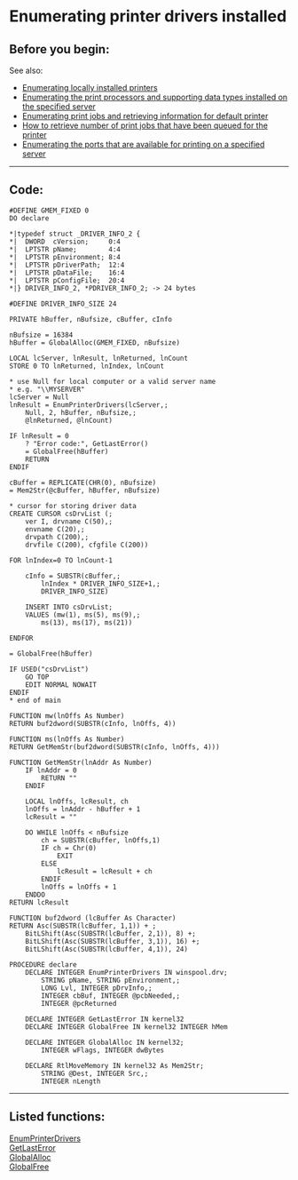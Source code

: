 <link rel="stylesheet" type="text/css" href="../css/win32api.css">  
<link rel="stylesheet" href="https://cdnjs.cloudflare.com/ajax/libs/font-awesome/4.7.0/css/font-awesome.min.css">

# Enumerating printer drivers installed

## Before you begin:

See also:

* [Enumerating locally installed printers](sample_146.md)  
* [Enumerating the print processors and supporting data types installed on the specified server](sample_333.md)  
* [Enumerating print jobs and retrieving information for default printer](sample_368.md)  
* [How to retrieve number of print jobs that have been queued for the printer](sample_367.md)  
* [Enumerating the ports that are available for printing on a specified server](sample_334.md)  

  
***  


## Code:
```foxpro  
#DEFINE GMEM_FIXED 0
DO declare

*|typedef struct _DRIVER_INFO_2 {
*|  DWORD  cVersion;     0:4
*|  LPTSTR pName;        4:4
*|  LPTSTR pEnvironment; 8:4
*|  LPTSTR pDriverPath;  12:4
*|  LPTSTR pDataFile;    16:4
*|  LPTSTR pConfigFile;  20:4
*|} DRIVER_INFO_2, *PDRIVER_INFO_2; -> 24 bytes

#DEFINE DRIVER_INFO_SIZE 24

PRIVATE hBuffer, nBufsize, cBuffer, cInfo

nBufsize = 16384
hBuffer = GlobalAlloc(GMEM_FIXED, nBufsize)

LOCAL lcServer, lnResult, lnReturned, lnCount
STORE 0 TO lnReturned, lnIndex, lnCount

* use Null for local computer or a valid server name
* e.g. "\\MYSERVER"
lcServer = Null
lnResult = EnumPrinterDrivers(lcServer,;
	Null, 2, hBuffer, nBufsize,;
	@lnReturned, @lnCount)

IF lnResult = 0
	? "Error code:", GetLastError()
	= GlobalFree(hBuffer)
	RETURN
ENDIF

cBuffer = REPLICATE(CHR(0), nBufsize)
= Mem2Str(@cBuffer, hBuffer, nBufsize)

* cursor for storing driver data
CREATE CURSOR csDrvList (;
	ver I, drvname C(50),;
	envname C(20),;
	drvpath C(200),;
	drvfile C(200), cfgfile C(200))

FOR lnIndex=0 TO lnCount-1

	cInfo = SUBSTR(cBuffer,;
		lnIndex * DRIVER_INFO_SIZE+1,;
		DRIVER_INFO_SIZE)

	INSERT INTO csDrvList;
	VALUES (mw(1), ms(5), ms(9),;
		ms(13), ms(17), ms(21))

ENDFOR

= GlobalFree(hBuffer)

IF USED("csDrvList")
	GO TOP
	EDIT NORMAL NOWAIT
ENDIF
* end of main

FUNCTION mw(lnOffs As Number)
RETURN buf2dword(SUBSTR(cInfo, lnOffs, 4))

FUNCTION ms(lnOffs As Number)
RETURN GetMemStr(buf2dword(SUBSTR(cInfo, lnOffs, 4)))

FUNCTION GetMemStr(lnAddr As Number)
	IF lnAddr = 0
		RETURN ""
	ENDIF

	LOCAL lnOffs, lcResult, ch
	lnOffs = lnAddr - hBuffer + 1
	lcResult = ""

	DO WHILE lnOffs < nBufsize
		ch = SUBSTR(cBuffer, lnOffs,1)
		IF ch = Chr(0)
			EXIT
		ELSE
			lcResult = lcResult + ch
		ENDIF
		lnOffs = lnOffs + 1
	ENDDO
RETURN lcResult

FUNCTION buf2dword (lcBuffer As Character)
RETURN Asc(SUBSTR(lcBuffer, 1,1)) + ;
	BitLShift(Asc(SUBSTR(lcBuffer, 2,1)), 8) +;
	BitLShift(Asc(SUBSTR(lcBuffer, 3,1)), 16) +;
	BitLShift(Asc(SUBSTR(lcBuffer, 4,1)), 24)

PROCEDURE declare
	DECLARE INTEGER EnumPrinterDrivers IN winspool.drv;
		STRING pName, STRING pEnvironment,;
		LONG Lvl, INTEGER pDrvInfo,;
		INTEGER cbBuf, INTEGER @pcbNeeded,;
		INTEGER @pcReturned

	DECLARE INTEGER GetLastError IN kernel32
	DECLARE INTEGER GlobalFree IN kernel32 INTEGER hMem

	DECLARE INTEGER GlobalAlloc IN kernel32;
		INTEGER wFlags, INTEGER dwBytes

	DECLARE RtlMoveMemory IN kernel32 As Mem2Str;
		STRING @Dest, INTEGER Src,;
		INTEGER nLength  
```  
***  


## Listed functions:
[EnumPrinterDrivers](../libraries/winspool.drv/EnumPrinterDrivers.md)  
[GetLastError](../libraries/kernel32/GetLastError.md)  
[GlobalAlloc](../libraries/kernel32/GlobalAlloc.md)  
[GlobalFree](../libraries/kernel32/GlobalFree.md)  
